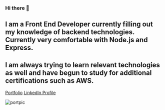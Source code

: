 ### Hi there 👋

## I am a Front End Developer currently filling out my knowledge of backend technologies. Currently very comfortable with Node.js and Express. 
## I am always trying to learn relevant technologies as well and have begun to study for additional certifications such as AWS.

[Portfolio](https://mighty-meadow-12463.herokuapp.com/)
[LinkedIn Profile](https://www.linkedin.com/in/richie-tauch-13a0b9115/)

![portpic](https://user-images.githubusercontent.com/80383079/127759317-564cfd6e-ae42-4fa7-b62b-47125248a539.JPG)
<!--
**Rumtikitum/Rumtikitum** is a ✨ _special_ ✨ repository because its `README.md` (this file) appears on your GitHub profile.

Here are some ideas to get you started:

- 🔭 I’m currently working on ...
- 🌱 I’m currently learning ...
- 👯 I’m looking to collaborate on ...
- 🤔 I’m looking for help with ...
- 💬 Ask me about ...
- 📫 How to reach me: ...
- 😄 Pronouns: ...
- ⚡ Fun fact: ...
-->
